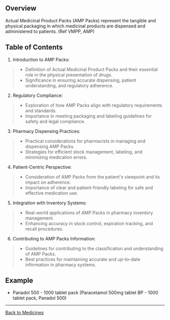 
## Overview
Actual Medicinal Product Packs (AMP Packs) represent the tangible and physical packaging in which medicinal products are dispensed and administered to patients. (Ref VMPP, AMP)

## Table of Contents

1. Introduction to AMP Packs:
> * Definition of Actual Medicinal Product Packs and their essential role in the physical presentation of drugs.
> * Significance in ensuring accurate dispensing, patient understanding, and regulatory adherence.

2. Regulatory Compliance:
> * Exploration of how AMP Packs align with regulatory requirements and standards.
> * Importance in meeting packaging and labeling guidelines for safety and legal compliance.

3. Pharmacy Dispensing Practices:
> * Practical considerations for pharmacists in managing and dispensing AMP Packs.
> * Strategies for efficient stock management, labeling, and minimizing medication errors.

4. Patient-Centric Perspective:
> * Consideration of AMP Packs from the patient's viewpoint and its impact on adherence.
> * Importance of clear and patient-friendly labeling for safe and effective medication use.

5. Integration with Inventory Systems:
> * Real-world applications of AMP Packs in pharmacy inventory management.
> * Enhancing accuracy in stock control, expiration tracking, and recall procedures.

6. Contributing to AMP Packs Information:
> * Guidelines for contributing to the classification and understanding of AMP Packs.
> * Best practices for maintaining accurate and up-to-date information in pharmacy systems.

## Example
* Panadol 500 - 1000 tablet pack (Paracetamol 500mg tablet BP - 1000 tablet pack, Panadol 500)

***

[Back to Medicines](https://github.com/hmislk/hmis/wiki/Medicines)